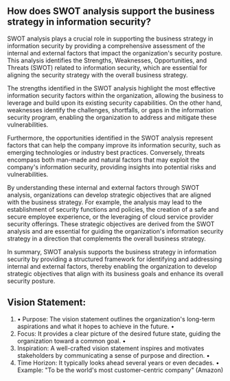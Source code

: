 ## How does SWOT analysis support the business strategy in information security?
SWOT analysis plays a crucial role in supporting the business strategy in information security by providing a comprehensive assessment of the internal and external factors that impact the organization's security posture. This analysis identifies the Strengths, Weaknesses, Opportunities, and Threats (SWOT) related to information security, which are essential for aligning the security strategy with the overall business strategy.

The strengths identified in the SWOT analysis highlight the most effective information security factors within the organization, allowing the business to leverage and build upon its existing security capabilities. On the other hand, weaknesses identify the challenges, shortfalls, or gaps in the information security program, enabling the organization to address and mitigate these vulnerabilities.

Furthermore, the opportunities identified in the SWOT analysis represent factors that can help the company improve its information security, such as emerging technologies or industry best practices. Conversely, threats encompass both man-made and natural factors that may exploit the company's information security, providing insights into potential risks and vulnerabilities.

By understanding these internal and external factors through SWOT analysis, organizations can develop strategic objectives that are aligned with the business strategy. For example, the analysis may lead to the establishment of security functions and policies, the creation of a safe and secure employee experience, or the leveraging of cloud service provider security offerings. These strategic objectives are derived from the SWOT analysis and are essential for guiding the organization's information security strategy in a direction that complements the overall business strategy.

In summary, SWOT analysis supports the business strategy in information security by providing a structured framework for identifying and addressing internal and external factors, thereby enabling the organization to develop strategic objectives that align with its business goals and enhance its overall security posture.

## Vision Statement: 
1. • Purpose: The vision statement outlines the organization's long-term aspirations and what it hopes to achieve in the future. • 
2. Focus: It provides a clear picture of the desired future state, guiding the organization toward a common goal. • 
3. Inspiration: A well-crafted vision statement inspires and motivates stakeholders by communicating a sense of purpose and direction. •
4. Time Horizon: It typically looks ahead several years or even decades. • 
    Example: "To be the world's most customer-centric company" (Amazon)
